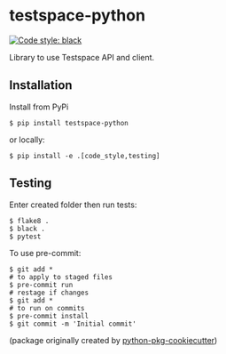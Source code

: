 # testspace-python

[![Code style: black][black-badge]][black-link]

Library to use Testspace API and client.

## Installation

Install from PyPi

```console
$ pip install testspace-python
```

or locally:

```
$ pip install -e .[code_style,testing]
```

## Testing

Enter created folder then run tests:

```
$ flake8 .
$ black .
$ pytest
```

To use pre-commit:

```
$ git add *
# to apply to staged files
$ pre-commit run
# restage if changes
$ git add *
# to run on commits
$ pre-commit install
$ git commit -m 'Initial commit'
```

[black-badge]: https://img.shields.io/badge/code%20style-black-000000.svg
[black-link]: https://github.com/ambv/black

(package originally created by [python-pkg-cookiecutter](https://github.com/executablebooks/python-pkg-cookiecutter))

